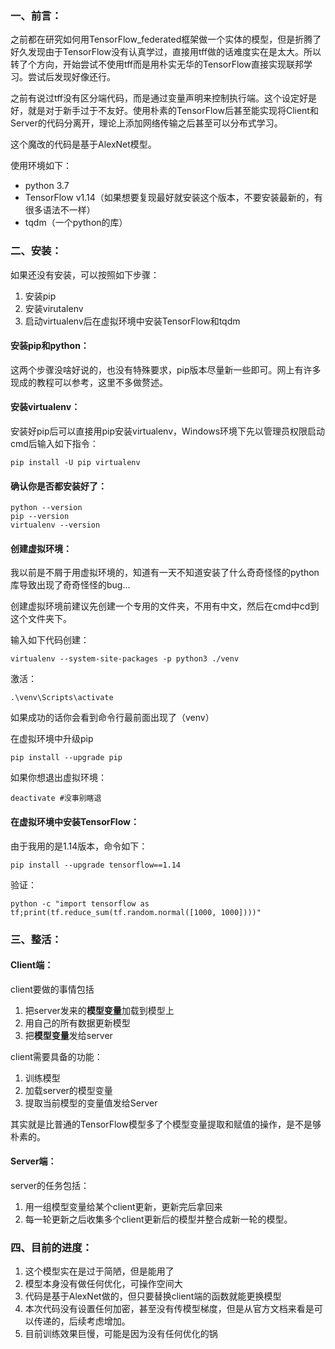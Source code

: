 ### 一、前言：

之前都在研究如何用TensorFlow_federated框架做一个实体的模型，但是折腾了好久发现由于TensorFlow没有认真学过，直接用tff做的话难度实在是太大。所以转了个方向，开始尝试不使用tff而是用朴实无华的TensorFlow直接实现联邦学习。尝试后发现好像还行。

之前有说过tff没有区分端代码，而是通过变量声明来控制执行端。这个设定好是好，就是对于新手过于不友好。使用朴素的TensorFlow后甚至能实现将Client和Server的代码分离开，理论上添加网络传输之后甚至可以分布式学习。

这个魔改的代码是基于AlexNet模型。

使用环境如下：

- python 3.7
- TensorFlow v1.14（如果想要复现最好就安装这个版本，不要安装最新的，有很多语法不一样）
- tqdm（一个python的库）

### 二、安装：
如果还没有安装，可以按照如下步骤：

1. 安装pip
2. 安装virutalenv
3. 启动virtualenv后在虚拟环境中安装TensorFlow和tqdm

#### 安装pip和python：
这两个步骤没啥好说的，也没有特殊要求，pip版本尽量新一些即可。网上有许多现成的教程可以参考，这里不多做赘述。

#### 安装virtualenv：
安装好pip后可以直接用pip安装virtualenv，Windows环境下先以管理员权限启动cmd后输入如下指令：
```
pip install -U pip virtualenv
```
#### 确认你是否都安装好了：
```
python --version
pip --version
virtualenv --version
```
#### 创建虚拟环境：
我以前是不屑于用虚拟环境的，知道有一天不知道安装了什么奇奇怪怪的python库导致出现了奇奇怪怪的bug...

创建虚拟环境前建议先创建一个专用的文件夹，不用有中文，然后在cmd中cd到这个文件夹下。

输入如下代码创建：
```
virtualenv --system-site-packages -p python3 ./venv
```

激活：
```
.\venv\Scripts\activate
```
如果成功的话你会看到命令行最前面出现了（venv）

在虚拟环境中升级pip

```
pip install --upgrade pip
```
如果你想退出虚拟环境：

```
deactivate #没事别瞎退
```

#### 在虚拟环境中安装TensorFlow：

由于我用的是1.14版本，命令如下：

```
pip install --upgrade tensorflow==1.14
```

验证：

```
python -c "import tensorflow as tf;print(tf.reduce_sum(tf.random.normal([1000, 1000])))"
```

### 三、整活：

#### Client端：

client要做的事情包括
1. 把server发来的**模型变量**加载到模型上
2. 用自己的所有数据更新模型
3. 把**模型变量**发给server

client需要具备的功能：
1. 训练模型
2. 加载server的模型变量
3. 提取当前模型的变量值发给Server

其实就是比普通的TensorFlow模型多了个模型变量提取和赋值的操作，是不是够朴素的。

#### Server端：

server的任务包括：

1. 用一组模型变量给某个client更新，更新完后拿回来
2. 每一轮更新之后收集多个client更新后的模型并整合成新一轮的模型。

### 四、目前的进度：

1. 这个模型实在是过于简陋，但是能用了
2. 模型本身没有做任何优化，可操作空间大
3. 代码是基于AlexNet做的，但只要替换client端的函数就能更换模型
4. 本次代码没有设置任何加密，甚至没有传模型梯度，但是从官方文档来看是可以传递的，后续考虑增加。
5. 目前训练效果巨慢，可能是因为没有任何优化的锅




